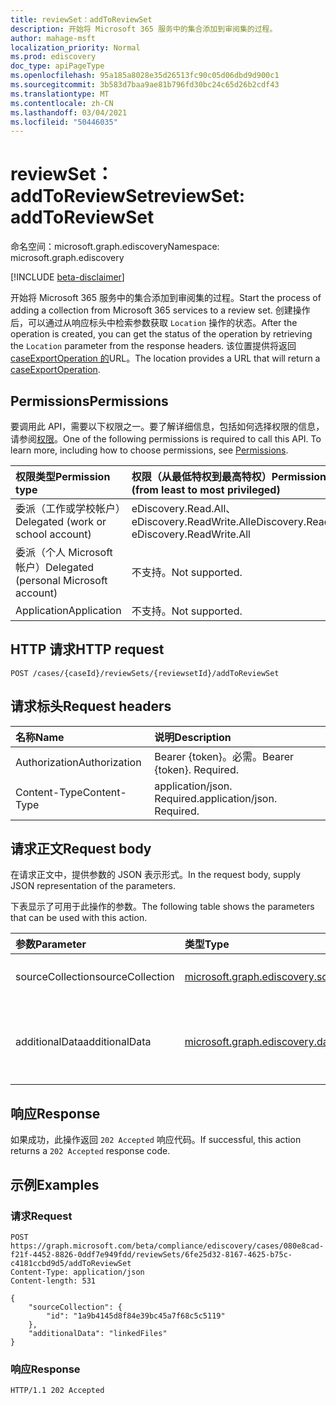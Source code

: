 ```yaml
---
title: reviewSet：addToReviewSet
description: 开始将 Microsoft 365 服务中的集合添加到审阅集的过程。
author: mahage-msft
localization_priority: Normal
ms.prod: ediscovery
doc_type: apiPageType
ms.openlocfilehash: 95a185a8028e35d26513fc90c05d06dbd9d900c1
ms.sourcegitcommit: 3b583d7baa9ae81b796fd30bc24c65d26b2cdf43
ms.translationtype: MT
ms.contentlocale: zh-CN
ms.lasthandoff: 03/04/2021
ms.locfileid: "50446035"
---
```

# <a name="reviewset-addtoreviewset"></a><span data-ttu-id="035f2-103">reviewSet：addToReviewSet</span><span class="sxs-lookup"><span data-stu-id="035f2-103">reviewSet: addToReviewSet</span></span>

<span data-ttu-id="035f2-104">命名空间：microsoft.graph.ediscovery</span><span class="sxs-lookup"><span data-stu-id="035f2-104">Namespace: microsoft.graph.ediscovery</span></span>

[!INCLUDE [beta-disclaimer](../../includes/beta-disclaimer.md)]

<span data-ttu-id="035f2-105">开始将 Microsoft 365 服务中的集合添加到审阅集的过程。</span><span class="sxs-lookup"><span data-stu-id="035f2-105">Start the process of adding a collection from Microsoft 365 services to a review set.</span></span> <span data-ttu-id="035f2-106">创建操作后，可以通过从响应标头中检索参数获取 `Location` 操作的状态。</span><span class="sxs-lookup"><span data-stu-id="035f2-106">After the operation is created, you can get the status of the operation by retrieving the `Location` parameter from the response headers.</span></span> <span data-ttu-id="035f2-107">该位置提供将返回 [caseExportOperation 的](../resources/ediscovery-caseexportoperation.md)URL。</span><span class="sxs-lookup"><span data-stu-id="035f2-107">The location provides a URL that will return a [caseExportOperation](../resources/ediscovery-caseexportoperation.md).</span></span>

## <a name="permissions"></a><span data-ttu-id="035f2-108">Permissions</span><span class="sxs-lookup"><span data-stu-id="035f2-108">Permissions</span></span>

<span data-ttu-id="035f2-p102">要调用此 API，需要以下权限之一。要了解详细信息，包括如何选择权限的信息，请参阅[权限](/graph/permissions-reference)。</span><span class="sxs-lookup"><span data-stu-id="035f2-p102">One of the following permissions is required to call this API. To learn more, including how to choose permissions, see [Permissions](/graph/permissions-reference).</span></span>

|<span data-ttu-id="035f2-111">权限类型</span><span class="sxs-lookup"><span data-stu-id="035f2-111">Permission type</span></span>|<span data-ttu-id="035f2-112">权限（从最低特权到最高特权）</span><span class="sxs-lookup"><span data-stu-id="035f2-112">Permissions (from least to most privileged)</span></span>|
|:---|:---|
|<span data-ttu-id="035f2-113">委派（工作或学校帐户）</span><span class="sxs-lookup"><span data-stu-id="035f2-113">Delegated (work or school account)</span></span>|<span data-ttu-id="035f2-114">eDiscovery.Read.All、eDiscovery.ReadWrite.All</span><span class="sxs-lookup"><span data-stu-id="035f2-114">eDiscovery.Read.All, eDiscovery.ReadWrite.All</span></span>|
|<span data-ttu-id="035f2-115">委派（个人 Microsoft 帐户）</span><span class="sxs-lookup"><span data-stu-id="035f2-115">Delegated (personal Microsoft account)</span></span>|<span data-ttu-id="035f2-116">不支持。</span><span class="sxs-lookup"><span data-stu-id="035f2-116">Not supported.</span></span>|
|<span data-ttu-id="035f2-117">Application</span><span class="sxs-lookup"><span data-stu-id="035f2-117">Application</span></span>|<span data-ttu-id="035f2-118">不支持。</span><span class="sxs-lookup"><span data-stu-id="035f2-118">Not supported.</span></span>|

## <a name="http-request"></a><span data-ttu-id="035f2-119">HTTP 请求</span><span class="sxs-lookup"><span data-stu-id="035f2-119">HTTP request</span></span>

<!-- {
  "blockType": "ignored"
}
-->

``` http
POST /cases/{caseId}/reviewSets/{reviewsetId}/addToReviewSet
```

## <a name="request-headers"></a><span data-ttu-id="035f2-120">请求标头</span><span class="sxs-lookup"><span data-stu-id="035f2-120">Request headers</span></span>

|<span data-ttu-id="035f2-121">名称</span><span class="sxs-lookup"><span data-stu-id="035f2-121">Name</span></span>|<span data-ttu-id="035f2-122">说明</span><span class="sxs-lookup"><span data-stu-id="035f2-122">Description</span></span>|
|:---|:---|
|<span data-ttu-id="035f2-123">Authorization</span><span class="sxs-lookup"><span data-stu-id="035f2-123">Authorization</span></span>|<span data-ttu-id="035f2-p103">Bearer {token}。必需。</span><span class="sxs-lookup"><span data-stu-id="035f2-p103">Bearer {token}. Required.</span></span>|
|<span data-ttu-id="035f2-126">Content-Type</span><span class="sxs-lookup"><span data-stu-id="035f2-126">Content-Type</span></span>|<span data-ttu-id="035f2-p104">application/json. Required.</span><span class="sxs-lookup"><span data-stu-id="035f2-p104">application/json. Required.</span></span>|

## <a name="request-body"></a><span data-ttu-id="035f2-129">请求正文</span><span class="sxs-lookup"><span data-stu-id="035f2-129">Request body</span></span>

<span data-ttu-id="035f2-130">在请求正文中，提供参数的 JSON 表示形式。</span><span class="sxs-lookup"><span data-stu-id="035f2-130">In the request body, supply JSON representation of the parameters.</span></span>

<span data-ttu-id="035f2-131">下表显示了可用于此操作的参数。</span><span class="sxs-lookup"><span data-stu-id="035f2-131">The following table shows the parameters that can be used with this action.</span></span>

|<span data-ttu-id="035f2-132">参数</span><span class="sxs-lookup"><span data-stu-id="035f2-132">Parameter</span></span>|<span data-ttu-id="035f2-133">类型</span><span class="sxs-lookup"><span data-stu-id="035f2-133">Type</span></span>|<span data-ttu-id="035f2-134">说明</span><span class="sxs-lookup"><span data-stu-id="035f2-134">Description</span></span>|
|:---|:---|:---|
|<span data-ttu-id="035f2-135">sourceCollection</span><span class="sxs-lookup"><span data-stu-id="035f2-135">sourceCollection</span></span>|[<span data-ttu-id="035f2-136">microsoft.graph.ediscovery.sourceCollection</span><span class="sxs-lookup"><span data-stu-id="035f2-136">microsoft.graph.ediscovery.sourceCollection</span></span>](../resources/ediscovery-sourcecollection.md)|<span data-ttu-id="035f2-137">**sourceCollection** 的 ID。</span><span class="sxs-lookup"><span data-stu-id="035f2-137">The ID of the **sourceCollection**.</span></span>|
|<span data-ttu-id="035f2-138">additionalData</span><span class="sxs-lookup"><span data-stu-id="035f2-138">additionalData</span></span>|[<span data-ttu-id="035f2-139">microsoft.graph.ediscovery.dataCollectionScope</span><span class="sxs-lookup"><span data-stu-id="035f2-139">microsoft.graph.ediscovery.dataCollectionScope</span></span>](../resources/ediscovery-addtoreviewsetoperation.md#datacollectionscope-values)|<span data-ttu-id="035f2-140">集合 **中将包含的 dataCollectionScope。**</span><span class="sxs-lookup"><span data-stu-id="035f2-140">The **dataCollectionScope** that will be included with the collection.</span></span>|

## <a name="response"></a><span data-ttu-id="035f2-141">响应</span><span class="sxs-lookup"><span data-stu-id="035f2-141">Response</span></span>

<span data-ttu-id="035f2-142">如果成功，此操作返回 `202 Accepted` 响应代码。</span><span class="sxs-lookup"><span data-stu-id="035f2-142">If successful, this action returns a `202 Accepted` response code.</span></span>

## <a name="examples"></a><span data-ttu-id="035f2-143">示例</span><span class="sxs-lookup"><span data-stu-id="035f2-143">Examples</span></span>

### <a name="request"></a><span data-ttu-id="035f2-144">请求</span><span class="sxs-lookup"><span data-stu-id="035f2-144">Request</span></span>

<!-- {
  "blockType": "request",
  "name": "reviewset_addtoreviewset"
}
-->

``` http
POST https://graph.microsoft.com/beta/compliance/ediscovery/cases/080e8cad-f21f-4452-8826-0ddf7e949fdd/reviewSets/6fe25d32-8167-4625-b75c-c4181ccbd9d5/addToReviewSet
Content-Type: application/json
Content-length: 531

{
    "sourceCollection": {
        "id": "1a9b4145d8f84e39bc45a7f68c5c5119"
    },
    "additionalData": "linkedFiles"
}
```

### <a name="response"></a><span data-ttu-id="035f2-145">响应</span><span class="sxs-lookup"><span data-stu-id="035f2-145">Response</span></span>

<!-- {
  "blockType": "response",
  "truncated": true
}
-->

``` http
HTTP/1.1 202 Accepted
```
